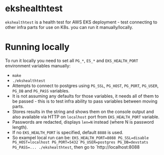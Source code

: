 # ekshealthtest

`ekshealthtest` is a health test for AWS EKS deployment - test connecting to other infra parts for use on K8s. you can run it manually/locally.

# Running locally

To run it locally you need to set all `PG_*`, `ES_*` and `EKS_HEALTH_PORT` environment variables manually:

- `make`
- `./ekshealthtest`
- Attempts to connect to postgres using `PG_SSL`, `PG_HOST`, `PG_PORT`, `PG_USER`, `PG_DB` and `PG_PASS` variables.
- It is not assuming any defaults for those variables, it needs all of them to be passed - this is to test infra ability to pass variables between moving parts.
- Stores results in the string and shows them on the console output and also available via HTTP on `localhost` port from `EKS_HEALTH_PORT` variable.
- Passwords are redacted, displays `len=N` instead (where N is password length).
- If no `EKS_HEALTH_PORT` is specified, default `8888` is used.
- So exampel local run can be: `EKS_HEALTH_PORT=8088 PG_SSL=disable PG_HOST=localhost PG_PORT=5432 PG_USER=postgres PG_DB=devstats PG_PASS=... ./ekshealthtest`, then go to `http://localhost:8088
